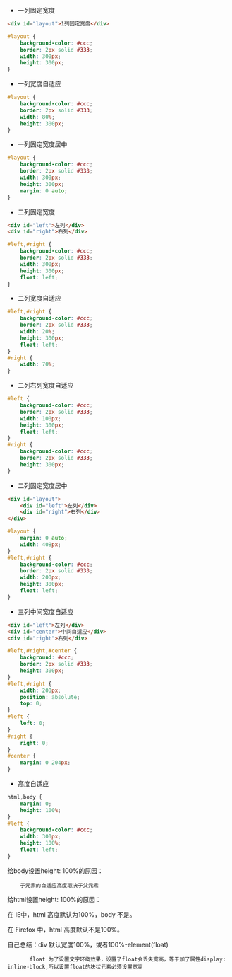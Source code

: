 - 一列固定宽度
```html
<div id="layout">1列固定宽度</div>
```
```css
#layout {
	background-color: #ccc;
	border: 2px solid #333;
	width: 300px;
	height: 300px;
}
```

- 一列宽度自适应
```css
#layout {
	background-color: #ccc;
	border: 2px solid #333;
	width: 80%;
	height: 300px;
}
```
- 一列固定宽度居中
```css
#layout {
	background-color: #ccc;
	border: 2px solid #333;
	width: 300px;
	height: 300px;
	margin: 0 auto;
}
```

- 二列固定宽度
```html
<div id="left">左列</div>
<div id="right">右列</div>
```
```css
#left,#right {
	background-color: #ccc;
	border: 2px solid #333;
	width: 300px;
	height: 300px;
	float: left;
}
```

- 二列宽度自适应
```css
#left,#right {
	background-color: #ccc;
	border: 2px solid #333;
	width: 20%;
	height: 300px;
	float: left;
}
#right {
	width: 70%;
}
```

- 二列右列宽度自适应
```css
#left {
	background-color: #ccc;
	border: 2px solid #333;
	width: 100px;
	height: 300px;
	float: left;
}
#right {
	background-color: #ccc;
	border: 2px solid #333;
	height: 300px;
}
```

- 二列固定宽度居中
```html
<div id="layout">
    <div id="left">左列</div>
    <div id="right">右列</div>
</div>
```
```css
#layout {
	margin: 0 auto;
	width: 408px;
}
#left,#right {
	background-color: #ccc;
	border: 2px solid #333;
	width: 200px;
	height: 300px;
	float: left;
}
```

- 三列中间宽度自适应
```html
<div id="left">左列</div>
<div id="center">中间自适应</div>
<div id="right">右列</div>
```
```css
#left,#right,#center {
	background: #ccc;
	border: 2px solid #333;
    height: 300px;
}
#left,#right {
	width: 200px;
	position: absolute;
	top: 0;
}
#left {
	left: 0;
}
#right {
	right: 0;
}
#center {
	margin: 0 204px;
}
```

- 高度自适应
```css
html,body {
    margin: 0;
    height: 100%;
}
#left {
    background-color: #ccc;
    width: 300px;
    height: 100%;
    float: left;
}
```

给body设置height: 100%的原因：

        子元素的自适应高度取决于父元素

给html设置height: 100%的原因：

在 IE中，html 高度默认为100%，body 不是。

在 Firefox 中，html 高度默认不是100%。


自己总结：div 默认宽度100%，或者100%-element(float)

           float 为了设置文字环绕效果，设置了float会丢失宽高，等于加了属性display: inline-block,所以设置float的块状元素必须设置宽高
